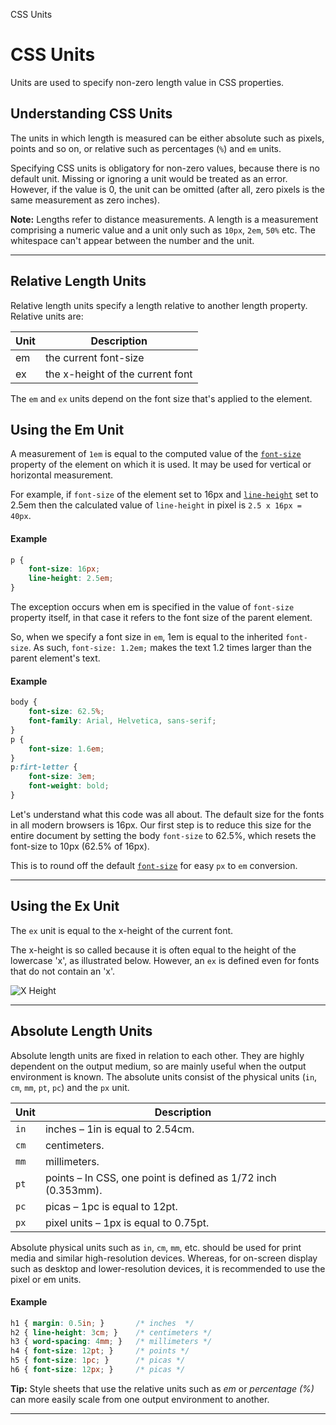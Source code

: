 CSS Units

# CSS Units

Units are used to specify non-zero length value in CSS properties.

## Understanding CSS Units

The units in which length is measured can be either absolute such as pixels, points and so on, or relative such as percentages (`%`) and `em` units.

Specifying CSS units is obligatory for non-zero values, because there is no default unit. Missing or ignoring a unit would be treated as an error. However, if the value is 0, the unit can be omitted (after all, zero pixels is the same measurement as zero inches).

**Note:** Lengths refer to distance measurements. A length is a measurement comprising a numeric value and a unit only such as `10px`, `2em`, `50%` etc. The whitespace can't appear between the number and the unit.

* * *

## Relative Length Units

Relative length units specify a length relative to another length property. Relative units are:

| Unit | Description |
| --- | --- |
| em  | the current font-size |
| ex  | the x-height of the current font |

The `em` and `ex` units depend on the font size that's applied to the element.

## Using the Em Unit

A measurement of `1em` is equal to the computed value of the [`font-size`](https://www.tutorialrepublic.com/css-tutorial/../css-reference/css-font-size-property.php) property of the element on which it is used. It may be used for vertical or horizontal measurement.

For example, if `font-size` of the element set to 16px and [`line-height`](https://www.tutorialrepublic.com/css-tutorial/../css-reference/css-line-height-property.php) set to 2.5em then the calculated value of `line-height` in pixel is `2.5 x 16px = 40px`.

#### Example

```css
p {
    font-size: 16px;
    line-height: 2.5em;
}
```

The exception occurs when em is specified in the value of `font-size` property itself, in that case it refers to the font size of the parent element.

So, when we specify a font size in `em`, 1em is equal to the inherited `font-size`. As such, `font-size: 1.2em;` makes the text 1.2 times larger than the parent element's text.

#### Example

```css
body {
    font-size: 62.5%;
    font-family: Arial, Helvetica, sans-serif;
}
p {
    font-size: 1.6em;
}
p:firt-letter {
    font-size: 3em;
    font-weight: bold;
}
```

Let's understand what this code was all about. The default size for the fonts in all modern browsers is 16px. Our first step is to reduce this size for the entire document by setting the body `font-size` to 62.5%, which resets the font-size to 10px (62.5% of 16px).

This is to round off the default [`font-size`](https://www.tutorialrepublic.com/css-tutorial/../css-reference/css-font-size-property.php) for easy `px` to `em` conversion.

* * *

## Using the Ex Unit

The `ex` unit is equal to the x-height of the current font.

The x-height is so called because it is often equal to the height of the lowercase 'x', as illustrated below. However, an `ex` is defined even for fonts that do not contain an 'x'.

![X Height](../../../../_resources/7624556e125a44649566a78f08ae658d.jpg)

* * *

## Absolute Length Units

Absolute length units are fixed in relation to each other. They are highly dependent on the output medium, so are mainly useful when the output environment is known. The absolute units consist of the physical units (`in`, `cm`, `mm`, `pt`, `pc`) and the `px` unit.

| Unit | Description |
| --- | --- |
| `in` | inches – 1in is equal to 2.54cm. |
| `cm` | centimeters. |
| `mm` | millimeters. |
| `pt` | points – In CSS, one point is defined as 1/72 inch (0.353mm). |
| `pc` | picas – 1pc is equal to 12pt. |
| `px` | pixel units – 1px is equal to 0.75pt. |

Absolute physical units such as `in`, `cm`, `mm`, etc. should be used for print media and similar high-resolution devices. Whereas, for on-screen display such as desktop and lower-resolution devices, it is recommended to use the pixel or em units.

#### Example

```css
h1 { margin: 0.5in; }       /* inches  */
h2 { line-height: 3cm; }    /* centimeters */
h3 { word-spacing: 4mm; }   /* millimeters */
h4 { font-size: 12pt; }     /* points */
h5 { font-size: 1pc; }      /* picas */
h6 { font-size: 12px; }     /* picas */
```

**Tip:** Style sheets that use the relative units such as _em_ or _percentage (%)_ can more easily scale from one output environment to another.
* * *
